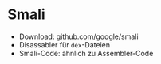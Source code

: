 # Smali
- Download: github.com/google/smali
- Disassabler für `dex`-Dateien
- Smali-Code: ähnlich zu Assembler-Code